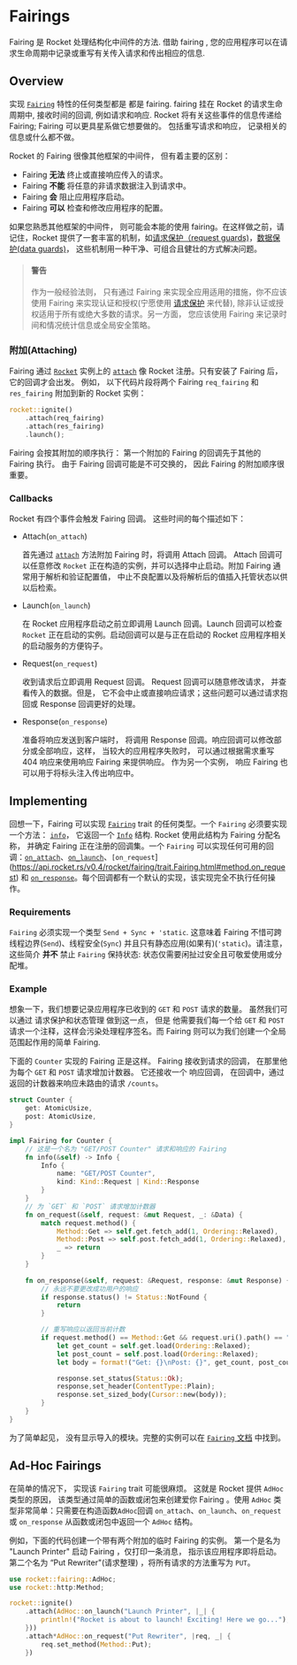 # Fairings

Fairing 是 Rocket 处理结构化中间件的方法. 借助 fairing , 您的应用程序可以在请求生命周期中记录或重写有关传入请求和传出相应的信息.

## Overview

实现 [`Fairing`](https://api.rocket.rs/v0.4/rocket/fairing/trait.Fairing.html) 特性的任何类型都是 都是 fairing. fairing 挂在 Rocket 的请求生命周期中, 接收时间的回调, 例如请求和响应. Rocket 将有关这些事件的信息传递给 Fairing; Fairing 可以更具星系做它想要做的。 包括重写请求和响应， 记录相关的信息或什么都不做。

Rocket 的 Fairing 很像其他框架的中间件， 但有着主要的区别：

- Fairing **无法** 终止或直接响应传入的请求。
- Fairing **不能** 将任意的非请求数据注入到请求中。
- Fairing __会__ 阻止应用程序启动。
- Fairing __可以__ 检查和修改应用程序的配置。

如果您熟悉其他框架的中间件， 则可能会本能的使用 fairing。在这样做之前，请记住，Rocket 提供了一套丰富的机制，如[请求保护（request guards)](https://rocket.rs/v0.4/guide/requests/#request-guards)，[数据保护(data guards)](https://rocket.rs/v0.4/guide/requests/#body-data)， 这些机制用一种干净、可组合且健壮的方式解决问题。

>#### 警告
> 作为一般经验法则， 只有通过 Fairing 来实现全应用适用的措施，你不应该使用 Fairing 来实现认证和授权(宁愿使用 [请求保护](https://rocket.rs/v0.4/guide/requests/#request-guards) 来代替), 除非认证或授权适用于所有或绝大多数的请求。另一方面， 您应该使用 Fairing 来记录时间和情况统计信息或全局安全策略。

### 附加(Attaching)

Fairing 通过 [`Rocket`](https://api.rocket.rs/v0.4/rocket/struct.Rocket.html) 实例上的 [`attach`](https://api.rocket.rs/v0.4/rocket/struct.Rocket.html#method.attach) 像 Rocket 注册。只有安装了 Fairing 后， 它的回调才会出发。 例如， 以下代码片段将两个 Fairing `req_fairing` 和 `res_fairing` 附加到新的 Rocket 实例：

```rust
rocket::ignite()
    .attach(req_fairing)
    .attach(res_fairing)
    .launch();
```

Fairing 会按其附加的顺序执行： 第一个附加的 Fairing 的回调先于其他的 Fairing 执行。 由于 Fairing 回调可能是不可交换的， 因此 Fairing 的附加顺序很重要。

### Callbacks

Rocket 有四个事件会触发 Fairing 回调。 这些时间的每个描述如下：

- Attach(`on_attach`)

    首先通过 [`attach`](https://api.rocket.rs/v0.4/rocket/struct.Rocket.html#method.attach) 方法附加 Fairing 时，将调用 Attach 回调。 Attach 回调可以任意修改 `Rocket` 正在构造的实例，并可以选择中止启动。附加 Fairing 通常用于解析和验证配置值， 中止不良配置以及将解析后的值插入托管状态以供以后检索。

- Launch(`on_launch`)

    在 Rocket 应用程序启动之前立即调用 Launch 回调。Launch 回调可以检查 `Rocket` 正在启动的实例。启动回调可以是与正在启动的 Rocket 应用程序相关的启动服务的方便钩子。

- Request(`on_request`)

    收到请求后立即调用 Request 回调。 Request 回调可以随意修改请求， 并查看传入的数据。但是， 它不会中止或直接响应请求；这些问题可以通过请求抱回或 Response 回调更好的处理。

- Response(`on_response`)

    准备将响应发送到客户端时， 将调用 Response 回调。响应回调可以修改部分或全部响应，这样， 当较大的应用程序失败时， 可以通过根据需求重写 404 响应来使用响应 Fairing 来提供响应。 作为另一个实例， 响应 Fairing 也可以用于将标头注入传出响应中。

## Implementing

回想一下，Fairing 可以实现 [`Fairing`](https://api.rocket.rs/v0.4/rocket/fairing/trait.Fairing.html) trait 的任何类型。一个 `Fairing` 必须要实现一个方法： [`info`](https://api.rocket.rs/v0.4/rocket/fairing/trait.Fairing.html#tymethod.info)， 它返回一个 [`Info`](https://api.rocket.rs/v0.4/rocket/fairing/trait.Fairing.html#tymethod.info) 结构. Rocket 使用此结构为 Fairing 分配名称， 并确定 Fairing 正在注册的回调集。一个 `Fairing` 可以实现任何可用的回调：[`on_attach`](https://api.rocket.rs/v0.4/rocket/fairing/trait.Fairing.html#method.on_attach)、[`on_launch`](https://api.rocket.rs/v0.4/rocket/fairing/trait.Fairing.html#method.on_launch)、`[on_request`](https://api.rocket.rs/v0.4/rocket/fairing/trait.Fairing.html#method.on_request) 和 [`on_response`](https://api.rocket.rs/v0.4/rocket/fairing/trait.Fairing.html#method.on_response)。每个回调都有一个默认的实现，该实现完全不执行任何操作。

### Requirements

`Fairing` 必须实现一个类型 `Send + Sync + 'static`. 这意味着 Fairing 不惜可跨线程边界(`Send`)、线程安全(`Sync`) 并且只有静态应用(如果有)(`'static`)。请注意，这些简介 __并不__ 禁止 `Fairing` 保持状态: 状态仅需要闲扯过安全且可敬爱使用或分配堆。

### Example

想象一下，我们想要记录应用程序已收到的 `GET` 和 `POST` 请求的数量。 虽然我们可以通过 请求保护和状态管理 做到这一点， 但是 他需要我们每一个给 `GET` 和 `POST` 请求一个注释，这样会污染处理程序签名。而 Fairing 则可以为我们创建一个全局范围起作用的简单 Fairing.

下面的 `Counter` 实现的 Fairing 正是这样。 Fairing 接收到请求的回调， 在那里他为每个 `GET` 和 `POST` 请求增加计数器。 它还接收一个 响应回调， 在回调中，通过返回的计数器来响应未路由的请求 `/counts`。

```rust
struct Counter {
    get: AtomicUsize,
    post: AtomicUsize,
}

impl Fairing for Counter {
    // 这是一个名为 "GET/POST Counter" 请求和响应的 Fairing
    fn info(&self) -> Info {
        Info {
            name: "GET/POST Counter",
            kind: Kind::Request | Kind::Response
        }
    }
    // 为 `GET` 和 `POST` 请求增加计数器
    fn on_request(&self, request: &mut Request, _: &Data) {
        match request.method() {
            Method::Get => self.get.fetch_add(1, Ordering::Relaxed),
            Method::Post => self.post.fetch_add(1, Ordering::Relaxed),
            _ => return
        }
    }
    
    fn on_response(&self, request: &Request, response: &mut Response) {
        // 永远不要更改成功用户的响应
        if response.status() != Status::NotFound {
            return
        }

        // 重写响应以返回当前计数
        if request.method() == Method::Get && request.uri().path() == "/counts" {
            let get_count = self.get.load(Ordering::Relaxed);
            let post_count = self.post.load(Ordering::Relaxed);
            let body = format!("Get: {}\nPost: {}", get_count, post_count);

            response.set_status(Status::Ok);
            response,set_header(ContentType::Plain);
            response.set_sized_body(Cursor::new(body));
        }
    }
}
```

为了简单起见， 没有显示导入的模块。完整的实例可以在 [`Fairing` 文档](https://api.rocket.rs/v0.4/rocket/fairing/trait.Fairing.html#example) 中找到。

## Ad-Hoc Fairings

在简单的情况下， 实现该 `Fairing` trait 可能很麻烦。 这就是 Rocket 提供 `AdHoc` 类型的原因， 该类型通过简单的函数或闭包来创建爱你 Fairing 。使用 `AdHoc` 类型非常简单：只需要在构造函数`AdHoc`回调 `on_attach`、`on_launch`、`on_request` 或 `on_response` 从函数或闭包中返回一个 `AdHoc` 结构。

例如，下面的代码创建一个带有两个附加的临时 Fairing 的实例。 第一个是名为 "Launch Printer" 启动 Fairing ，仅打印一条消息， 指示该应用程序即将启动。 第二个名为 “Put Rewriter"(请求整理) ，将所有请求的方法重写为 `PUT`。

```rust
use rocket::fairing::AdHoc;
use rocket::http:Method;

rocket::ignite()
    .attach(AdHoc::on_launch("Launch Printer", |_| {
        println!("Rocket is about to launch! Exciting! Here we go...");
    }))
    .attach*AdHoc::on_request("Put Rewriter", |req, _| {
        req.set_method(Method::Put);
    }) 
```